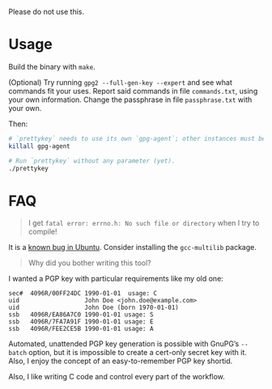 Please do not use this.

Usage
=====

Build the binary with `make`.

(Optional) Try running `gpg2 --full-gen-key --expert` and see what commands fit your uses.
Report said commands in file `commands.txt`, using your own information.
Change the passphrase in file `passphrase.txt` with your own.

Then:

```sh
# `prettykey` needs to use its own `gpg-agent`; other instances must be killed
killall gpg-agent

# Run `prettykey` without any parameter (yet).
./prettykey
```

FAQ
===

> I get `fatal error: errno.h: No such file or directory` when I try to compile!

It is a [known bug in Ubuntu](https://bugs.launchpad.net/ubuntu/+source/gcc-defaults/+bug/825574). Consider installing the `gcc-multilib` package.

> Why did you bother writing this tool?

I wanted a PGP key with particular requirements like my old one:

    sec#  4096R/00FF24DC 1990-01-01  usage: C
    uid                  John Doe <john.doe@example.com>
    uid                  John Doe (born 1970-01-01)
    ssb   4096R/EA86A7C0 1990-01-01 usage: S
    ssb   4096R/7FA7A91F 1990-01-01 usage: E
    ssb   4096R/FEE2CE5B 1990-01-01 usage: A

Automated, unattended PGP key generation is possible with GnuPG’s `--batch` option, but it is impossible to create a cert-only secret key with it. Also, I enjoy the concept of an easy-to-remember PGP key shortid.

Also, I like writing C code and control every part of the workflow.
